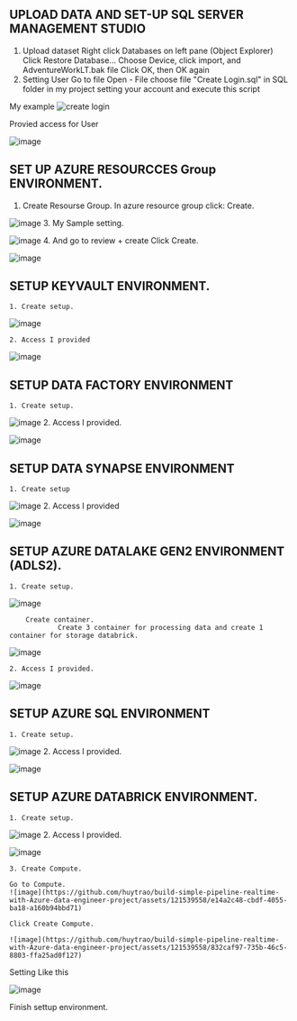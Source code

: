 ## UPLOAD DATA AND SET-UP SQL SERVER MANAGEMENT STUDIO 

1. Upload dataset
Right click Databases on left pane (Object Explorer)
Click Restore Database...
Choose Device, click import, and  AdventureWorkLT.bak file
Click OK, then OK again
3. Setting User
Go to file Open - File choose file "Create Login.sql" in SQL folder in my project setting your account and execute this script

My example
![create login](https://github.com/huytrao/build-simple-pipeline-realtime-with-Azure-data-engineer-project/assets/121539558/a2214626-15b0-40d7-a051-51681d1bdb7f)

Provied access for User

![image](https://github.com/huytrao/build-simple-pipeline-realtime-with-Azure-data-engineer-project/assets/121539558/c9fc2861-21e6-44c5-b704-d0e837ba48eb)

## SET UP AZURE RESOURCCES Group ENVIRONMENT.
1. Create Resourse Group.
    In azure resource group click: Create.
   
![image](https://github.com/huytrao/build-simple-pipeline-realtime-with-Azure-data-engineer-project/assets/121539558/ec763330-531f-4d23-b07b-879bfa5a862e)
3. My Sample setting.

![image](https://github.com/huytrao/build-simple-pipeline-realtime-with-Azure-data-engineer-project/assets/121539558/2e74fa0d-acf2-4f62-a2bf-bf7dd9bcee5a)
4. And go to review + create Click Create.

![image](https://github.com/huytrao/build-simple-pipeline-realtime-with-Azure-data-engineer-project/assets/121539558/fcc4a2f8-33b3-4218-84f5-ef51137f3465)

## SETUP KEYVAULT ENVIRONMENT.
    1. Create setup.
    
![image](https://github.com/huytrao/build-simple-pipeline-realtime-with-Azure-data-engineer-project/assets/121539558/a1d8521f-a14d-4d73-b12f-3b81693a2086)
    
    2. Access I provided
    
![image](https://github.com/huytrao/build-simple-pipeline-realtime-with-Azure-data-engineer-project/assets/121539558/e21d1c36-3f36-4192-a865-73c2d66b95f1)

## SETUP DATA FACTORY ENVIRONMENT
    1. Create setup.

![image](https://github.com/huytrao/build-simple-pipeline-realtime-with-Azure-data-engineer-project/assets/121539558/1e945f9d-7c9f-446f-a4cc-4c1b6ae3abbe)
    2. Access I provided.

![image](https://github.com/huytrao/build-simple-pipeline-realtime-with-Azure-data-engineer-project/assets/121539558/d00b43c0-5954-4f8c-8fe0-0ff7b92a8a0e)
## SETUP DATA SYNAPSE ENVIRONMENT
    1. Create setup 

![image](https://github.com/huytrao/build-simple-pipeline-realtime-with-Azure-data-engineer-project/assets/121539558/701014ce-9794-49a1-a67c-d789b693a69a)
    2. Access I provided

![image](https://github.com/huytrao/build-simple-pipeline-realtime-with-Azure-data-engineer-project/assets/121539558/77a670f6-4f13-4139-b882-746d20f181d7)
## SETUP AZURE DATALAKE GEN2 ENVIRONMENT (ADLS2).
    1. Create setup.

![image](https://github.com/huytrao/build-simple-pipeline-realtime-with-Azure-data-engineer-project/assets/121539558/dc916192-92ad-48ff-9142-d33c572a9c4a)

        Create container.
                Create 3 container for processing data and create 1 container for storage databrick.
                
![image](https://github.com/huytrao/build-simple-pipeline-realtime-with-Azure-data-engineer-project/assets/121539558/65af6fef-6fc3-4cc4-a9ca-78ef2f7b1a0e)

    
    2. Access I provided.

![image](https://github.com/huytrao/build-simple-pipeline-realtime-with-Azure-data-engineer-project/assets/121539558/d57d6d9a-5382-4461-a65d-7a917b5f55fb)
## SETUP AZURE SQL ENVIRONMENT 
    1. Create setup.

![image](https://github.com/huytrao/build-simple-pipeline-realtime-with-Azure-data-engineer-project/assets/121539558/77f0669b-3de5-4b88-9c78-0f55401cf9d9)
    2. Access I provided.

![image](https://github.com/huytrao/build-simple-pipeline-realtime-with-Azure-data-engineer-project/assets/121539558/f21786e2-0bac-48de-865d-189149a5fbb4)
## SETUP AZURE DATABRICK ENVIRONMENT.
    1. Create setup.

![image](https://github.com/huytrao/build-simple-pipeline-realtime-with-Azure-data-engineer-project/assets/121539558/fe08d55a-104e-4848-88e4-14c9cac8525a)
    2. Access I provided.

![image](https://github.com/huytrao/build-simple-pipeline-realtime-with-Azure-data-engineer-project/assets/121539558/a62af0a2-6838-4019-9146-72125b455667)

    3. Create Compute.

    Go to Compute.
    ![image](https://github.com/huytrao/build-simple-pipeline-realtime-with-Azure-data-engineer-project/assets/121539558/e14a2c48-cbdf-4055-ba18-a160b94bbd71)

    Click Create Compute. 

    ![image](https://github.com/huytrao/build-simple-pipeline-realtime-with-Azure-data-engineer-project/assets/121539558/832caf97-735b-46c5-8803-ffa25ad0f127)

Setting Like this 

![image](https://github.com/huytrao/build-simple-pipeline-realtime-with-Azure-data-engineer-project/assets/121539558/2168b80f-8f6c-4a90-a097-f66f15d1bb70)

Finish settup environment.


